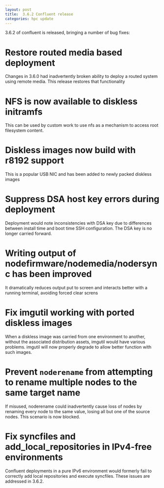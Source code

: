 ```yaml
---
layout: post
title:  3.6.2 Confluent release
categories: hpc update
---
```


3.6.2 of confluent is released, bringing a number of bug fixes:

# Restore routed media based deployment

Changes in 3.6.0 had inadvertently broken ability to deploy a routed system using remote media.
This release restores that functionality

# NFS is now available to diskless initramfs

This can be used by custom work to use nfs as a mechanism to access root filesystem content.

# Diskless images now build with r8192 support

This is a popular USB NIC and has been added to newly packed diskless images

# Suppress DSA host key errors during deployment

Deployment would note inconsistencies with DSA key due to differences between install time
and boot time SSH configuration.  The DSA key is no longer carried forward.

# Writing output of nodefirmware/nodemedia/nodersync has been improved

It dramatically reduces output put to screen and interacts better with a running terminal, avoiding
forced clear screns

# Fix imgutil working with ported diskless images

When a diskless image was carried from one environment to another, without the associated distribution
assets, imgutil would have various problems.  imgutil will now properly degrade to allow better function
with such images.

# Prevent `noderename` from attempting to rename multiple nodes to the same target name

If misused, noderename could inadvertently cause loss of nodes by renaming every node to the same
value, losing all but one of the source nodes.  This scenario is now blocked.

# Fix syncfiles and add_local_repositories in IPv4-free environments

Confluent deployments in a pure IPv6 environment would formerly fail to correctly add local repositories
and execute syncfiles.  These issues are addressed in 3.6.2.



